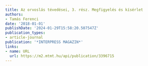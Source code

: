 ```yaml
---
title: Az orvoslás tévedései, 3. rész. Megfigyelés és kísérlet
authors:
- Tamás Ferenci
date: '2018-01-01'
publishDate: '2024-01-29T15:58:20.507547Z'
publication_types:
- article-journal
publication: '*INTERPRESS MAGAZIN*'
links:
- name: URL
  url: https://m2.mtmt.hu/api/publication/3396715
---
```

